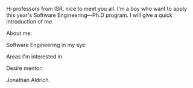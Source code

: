 Hi professors from ISR, 
nice to meet you all. I'm a boy who want to apply this year's Software Engineering—Ph.D program. I will give a quick introduction of me 


About me:


Software Engineering in my eye:

Areas I'm interested in

Desire mentor:

Jonathan Aldrich.
